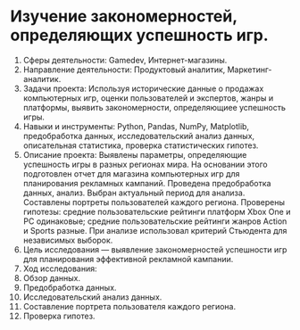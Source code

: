 # Изучение закономерностей, определяющих успешность игр.
1. Сферы деятельности: Gamedev, Интернет-магазины.
2. Направление деятельности: Продуктовый аналитик, Маркетинг-аналитик.
3. Задачи проекта: Используя исторические данные о продажах компьютерных игр, оценки пользователей и экспертов, жанры и платформы, выявить закономерности, определяющиее успешность игры.
4. Навыки и инструменты: Python, Pandas, NumPy, Matplotlib, предобработка данных, исследовательский анализ данных, описательная статистика, проверка статистических гипотез.
5. Описание проекта: Выявлены параметры, определяющие успешность игры в разных регионах мира. На основании этого подготовлен отчет для магазина компьютерных игр для планирования рекламных кампаний. Проведена предобработка данных, анализ. Выбран актуальный период для анализа. Составлены портреты пользователей каждого региона. Проверены гипотезы: средние пользовательские рейтинги платформ Xbox One и PC одинаковые; средние пользовательские рейтинги жанров Action и Sports разные. При анализе использовал критерий Стьюдента для независимых выборок.
6. Цель исследования — выявление закономерностей успешности игр для планирования эффективной рекламной кампании.
7. Ход исследования:
 1. Обзор данных.
 2. Предобработка данных.
 3. Исследовательский анализ данных.
 4. Составление портрета пользователя каждого региона.
 5. Проверка гипотез.
